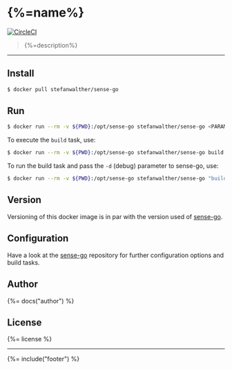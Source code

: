 # {%=name%}

[![CircleCI](https://img.shields.io/circleci/project/github/stefanwalther/{%=name%}.svg)](https://circleci.com/gh/stefanwalther/{%=name%}/tree/master)

> {%=description%}

---

## Install

```sh
$ docker pull stefanwalther/sense-go
```

## Run

```sh
$ docker run --rm -v ${PWD}:/opt/sense-go stefanwalther/sense-go <PARAMS>
```

To execute the `build` task, use:

```sh
$ docker run --rm -v ${PWD}:/opt/sense-go stefanwalther/sense-go build
```

To run the build task and pass the `-d` (debug) parameter to sense-go, use:

```sh
$ docker run --rm -v ${PWD}:/opt/sense-go stefanwalther/sense-go "build -d"
```


## Version

Versioning of this docker image is in par with the version used of [sense-go](https://github.com/stefanwalther/sense-go).

## Configuration

Have a look at the [sense-go](https://github.com/stefanwalther/sense-go) repository for further configuration options and build tasks.


## Author
{%= docs("author") %}

## License
{%= license %}

***

{%= include("footer") %}
